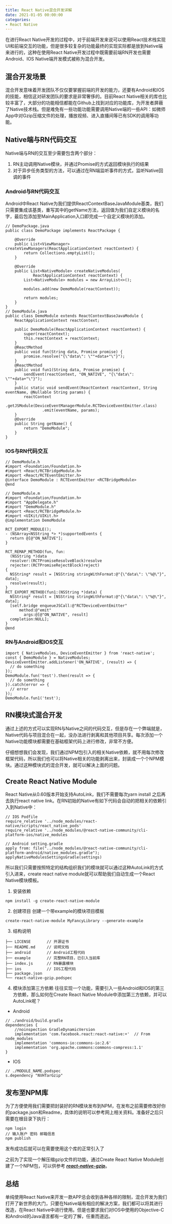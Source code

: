 ```yaml
---
title: React Native混合开发详解
date: 2021-01-05 00:00:00
categories: 
- React Native
---
```


在进行React Native开发的过程中，对于前端开发来说可以使用React技术栈实现UI和前端交互的功能，但是很多较复杂的功能最终的实现实际都是放到Native端来进行的，这种在使用React Native开发过程中既需要前端RN开发也需要Android、IOS Native端开发模式被称为混合开发。

<!-- more -->
## 混合开发场景
混合开发意味着开发团队不仅仅要掌握前端的开发的能力，还要有Android和IOS的技能，相信这对研发团队的要求是非常奢侈的。目前React Native相关的库也比较丰富了，大部分的功能相信都能在Github上找到对应的功能库，为开发者屏蔽了Native技术栈。但是难免有一些功能功能需要调用Native端的一些API：如微师App中对Gzip压缩文件的处理，播放视频、进入直播间等已有SDK的调用等功能。

## Native端与RN代码交互
Native端与RN的交互至少需要包含两个部分：
1. RN主动调用Native模块，并通过Promise的方式返回模块执行的结果
2. 对于异步任务类型的方法，可以通过在RN端监听事件的方式，监听Native回调的事件


### Android与RN代码交互
Android中React Native为我们提供ReactContextBaseJavaModule基类，我们只需要集成该基类，重写其中的getName方法，返回值为我们自定义模块的名字，最后包添加至MainApplication入口即完成一个自定义模块的添加。
```
// DemoPackage.java
public class DemoPackage implements ReactPackage {

    @Override
    public List<ViewManager> createViewManagers(ReactApplicationContext reactContext) {
        return Collections.emptyList();
    }

    @Override
    public List<NativeModule> createNativeModules(
            ReactApplicationContext reactContext) {
        List<NativeModule> modules = new ArrayList<>();

        modules.add(new DemoModule(reactContext));

        return modules;
    }
}
// DemoModule.java
public class DemoModule extends ReactContextBaseJavaModule {
    ReactApplicationContext reactContext;

    public DemoModule(ReactApplicationContext reactContext) {
        super(reactContext);
        this.reactContext = reactContext;
    }
    @ReactMethod
    public void fun(String data, Promise promise) {
        promise.resolve("{\"data\": \""+data+"\"}");
    }
    @ReactMethod
    public void fun1(String data, Promise promise) {
        sendEvent(reactContext, "ON_NATIVE", "{\"data\": \""+data+"\"}");
    }
    public static void sendEvent(ReactContext reactContext, String eventName, @Nullable String params) {
        reactContext
                .getJSModule(DeviceEventManagerModule.RCTDeviceEventEmitter.class)
                .emit(eventName, params);
    }
    @Override
    public String getName() {
        return "DemoModule";
    }
}
```


### IOS与RN代码交互
```
// DemoModule.h
#import <Foundation/Foundation.h>
#import <React/RCTBridgeModule.h>
#import <React/RCTEventEmitter.h>
@interface DemoModule : RCTEventEmitter <RCTBridgeModule>
@end

// DemoModule.m
#import <Foundation/Foundation.h>
#import "AppDelegate.h"
#import "DemoModule.h"
#import <React/RCTBridgeModule.h>
#import <UIKit/UIKit.h>
@implementation DemoModule

RCT_EXPORT_MODULE();
- (NSArray<NSString *> *)supportedEvents {
  return @[@"ON_NATIVE"];
}

RCT_REMAP_METHOD(fun, fun:
  (NSString *)data
  resolver:(RCTPromiseResolveBlock)resolve
  rejecter:(RCTPromiseRejectBlock)reject)
{
  NSString* result = [NSString stringWithFormat:@"{\"data\": \"%@\"}", data];
  resolve(result);
}
RCT_EXPORT_METHOD(fun1:(NSString *)data) {
  NSString* result = [NSString stringWithFormat:@"{\"data\": \"%@\"}", data];
  [self.bridge enqueueJSCall:@"RCTDeviceEventEmitter"
      method:@"emit"
        args:@[@"ON_NATIVE", result]
  completion:NULL];
}
@end
```


### RN与Android和IOS交互
```
import { NativeModules, DeviceEventEmitter } from 'react-native';
const { DemoModule } = NativeModules;
DeviceEventEmitter.addListener('ON_NATIVE', (result) => {
  // do something
});
DemoModule.fun('test').then(result => {
  // do something
}).catch(error => {
  // error
});
DemoModule.fun1('test');
```

## RN模块式混合开发
通过上述的方式可以实现RN与Native之间的代码交互，但是存在一个弊端就是，Native代码与项目混合在一起，没办法进行剥离和其他项目共享。每次添加一个Native功能模块都需要在基础框架代码上进行修改，非常不方便。

仔细想想我们会发现，我们通过NPM包引入的相关Native依赖，就不用每次修改框架代码，所以我们也可以将Native相关的功能剥离出来，封装成一个个NPM模块。通过这种模块式的混合开发，就可以解决上面的问题。

## Create React Native Module
React Native从0.60版本开始支持AutoLink，我们不需要每次yarn install 之后再去执行react native link。在RN初始的Native有如下代码会自动的把相关的依赖引入到Native中：
```
// IOS Podfile
require_relative '../node_modules/react-native/scripts/react_native_pods'
require_relative '../node_modules/@react-native-community/cli-platform-ios/native_modules

// Android setting.gradle
apply from: file("../node_modules/@react-native-community/cli-platform-android/native_modules.gradle"); 
applyNativeModulesSettingsGradle(settings)
```
所以我们只需要按照特定的结构组织我们的模块就可以通过这种AutoLink的方式引入进来，create react native module就可以帮助我们自动生成一个React Native模块模板。

1. 安装依赖
```
npm install -g create-react-native-module
```
2. 创建项目
创建一个带example的模块项目模板
```
create-react-native-module MyFancyLibrary --generate-example
```

3. 结构说明
```
├── LICENSE       // 开源证书
├── README.md     // 说明文档
├── android       // Android工程代码
├── example       // 完整RN项目，已引入当前库
├── index.js      // RN暴露模块
├── ios           // IOS工程代码
├── package.json 
└── react-native-gzip.podspec
```

4. 模块添加第三方依赖
往往实现一个功能，需要引入一些Android和IOS的第三方依赖，那么如何在Create React Native Module中添加第三方依赖，并可以AutoLink呢？
- Android 
```
// ./android/build.gradle
dependencies {
    //noinspection GradleDynamicVersion
    implementation 'com.facebook.react:react-native:+'  // From node_modules
    implementation 'commons-io:commons-io:2.6'
    implementation 'org.apache.commons:commons-compress:1.1'
}
```

- IOS
```
// ./MODULE_NAME.podspec
s.dependency "NVHTarGzip"
```

## 发布至NPM库
为了方便使用我们需要把封装好的RN模块发布到NPM，在发布之前需要修改好你的package.json和Readme，具体的说明可以参考网上相关资料。准备好之后只需要在根目录下执行：
```
npm login
// 输入账户 密码 邮箱信息
npm publish
```

发布成功后就可以在需要使用这个库的正常引入了

之前为了实现一个解压缩gzip文件的功能，通过Create React Native Module创建了一个NPM包，可以供参考 ***[react-native-gzip](https://github.com/FWC1994/react-native-gzip)***。

## 总结
单纯使用React Native来开发一款APP总会收到各种各样的限制，混合开发为我们打开了新世界的大门，只要在Native端有相应的解决方案，我们都可以将其进行改造，在React Native中进行使用。但是也要求我们对IOS中使用的Objective-C 和Android的Java语言都有一定的了解，任重而道远。